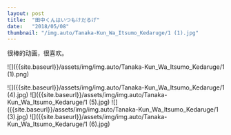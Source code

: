 ```yaml
---
layout: post
title:  "田中くんはいつもけだるげ"
date:   "2018/05/08"
thumbnail: "/img.auto/Tanaka-Kun_Wa_Itsumo_Kedaruge/1 (1).jpg"
---
```

很棒的动画，很喜欢。

![]({{site.baseurl}}/assets/img/img.auto/Tanaka-Kun_Wa_Itsumo_Kedaruge/1 (1).png)

![]({{site.baseurl}}/assets/img/img.auto/Tanaka-Kun_Wa_Itsumo_Kedaruge/1 (4).jpg)
![]({{site.baseurl}}/assets/img/img.auto/Tanaka-Kun_Wa_Itsumo_Kedaruge/1 (5).jpg)
![]({{site.baseurl}}/assets/img/img.auto/Tanaka-Kun_Wa_Itsumo_Kedaruge/1 (3).jpg)
![]({{site.baseurl}}/assets/img/img.auto/Tanaka-Kun_Wa_Itsumo_Kedaruge/1 (6).jpg)
